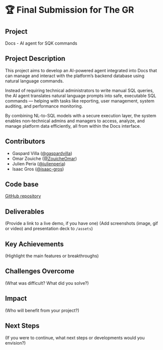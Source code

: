 # 🏆 Final Submission for The GR

## Project
Docs - AI agent for SQK commands

## Project Description
This project aims to develop an AI-powered agent integrated into Docs that can manage and interact with the platform’s backend database using natural language commands.

Instead of requiring technical administrators to write manual SQL queries, the AI agent translates natural language prompts into safe, executable SQL commands — helping with tasks like reporting, user management, system auditing, and performance monitoring.

By combining NL-to-SQL models with a secure execution layer, the system enables non-technical admins and managers to access, analyze, and manage platform data efficiently, all from within the Docs interface.


## Contributors
* Gaspard Villa ([@gaspardvilla](https://github.com/gaspardvilla))
* Omar Zouiche ([@ZouicheOmar](https://github.com/zouicheomar))
* Julien Peria ([@julienperia](https://github.com/julienperia))
* Isaac Gros ([@isaac-gros](https://github.com/isaac-gros))

## Code base
[GitHub repository](https://github.com/gaspardvilla/TheGR_Docs.git)

## Deliverables 
(Provide a link to a live demo, if you have one)
(Add screenshots (image, gif or video) and presentation deck to `/assets`)

## Key Achievements
(Highlight the main features or breakthroughs)

## Challenges Overcome
(What was difficult? What did you solve?)

## Impact
(Who will benefit from your project?)

## Next Steps
(If you were to continue, what next steps or developments would you envision?)
